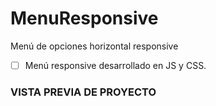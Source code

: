 # MenuResponsive
Menú de opciones horizontal responsive

- [ ]  Menú responsive desarrollado en JS y CSS. 

### VISTA PREVIA DE PROYECTO

